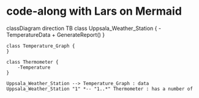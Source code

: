 # code-along with Lars on Mermaid
classDiagram
direction TB
    class Uppsala_Weather_Station {
	    - TemperatureData
	    + GenerateReport()
    }

    class Temperature_Graph {
    }

    class Thermometer {
	    -Temperature
    }

    Uppsala_Weather_Station --> Temperature_Graph : data
    Uppsala_Weather_Station "1" *-- "1..*" Thermometer : has a number of

